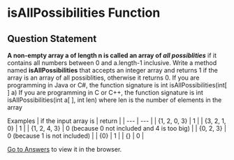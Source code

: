 # isAllPossibilities Function

## Question Statement

**A non-empty array a of length n is called an array of *all possiblities*** if it contains all numbers between 0 and a.length-1 inclusive. Write a method named **isAllPossibilities** that accepts an integer array and returns 1 if the array is an array of all possiblities, otherwise it returns 0.
If you are programming in Java or C#, the function signature is int isAllPossibilities(int[ ] a)
If you are programming in C or C++, the function signature is int isAllPossibilities(int a[ ], int len) where len is the number of elements in the array

Examples
| if the input array is | return |
| --- | --- |
| {1, 2, 0, 3} | 1 |
| {3, 2, 1, 0} | 1 |
| {1, 2, 4, 3} | 0 (because 0 not included and 4 is too big) |
| {0, 2, 3} | 0 (because 1 is not included) |
| {0} | 1 |
| {} | 0 |

[Go to Answers](https://github.com/aimamisa/practice_questions/tree/MIU_Test_Questions/Questions/Answers/IsCentered_Function/) to view it in the browser.